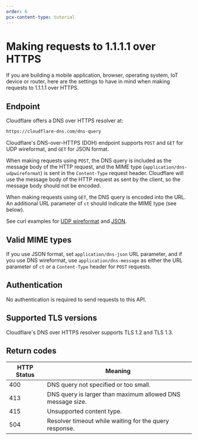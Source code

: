 ```yaml
---
order: 6
pcx-content-type: tutorial
---
```


# Making requests to 1.1.1.1 over HTTPS

If you are building a mobile application, browser, operating system, IoT device or router, here are the settings to have in mind when making requests to 1.1.1.1 over HTTPS.

## Endpoint

Cloudflare offers a DNS over HTTPS resolver at:

```txt
https://cloudflare-dns.com/dns-query
```

Cloudflare's DNS-over-HTTPS (DOH) endpoint supports `POST` and `GET` for UDP wireformat, and `GET` for JSON format.

When making requests using `POST`, the DNS query is included as the message body of the HTTP request, and the MIME type (`application/dns-udpwireformat`) is sent in the `Content-Type` request header. Cloudflare will use the message body of the HTTP request as sent by the client, so the message body should not be encoded.

When making requests using `GET`, the DNS query is encoded into the URL. An additional URL parameter of `ct` should indicate the MIME type (see below).

See curl examples for [UDP wireformat](/dns-over-https/wireformat/) and [JSON](/json-format/).

## Valid MIME types

If you use JSON format, set `application/dns-json` URL parameter, and if you use DNS wireformat, use `application/dns-message` as either the URL parameter of `ct` or a `Content-Type` header for `POST` requests.

## Authentication

No authentication is required to send requests to this API.

## Supported TLS versions

Cloudflare's DNS over HTTPS resolver supports TLS 1.2 and TLS 1.3.

## Return codes

<TableWrap>

HTTP Status | Meaning
------------|-----------
400         | DNS query not specified or too small.
413         | DNS query is larger than maximum allowed DNS message size.
415         | Unsupported content type.
504         | Resolver timeout while waiting for the query response.

</TableWrap>